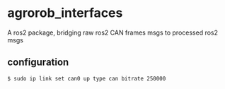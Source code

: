 # agrorob_interfaces
A ros2 package, bridging raw ros2 CAN frames msgs to processed ros2 msgs
## configuration
```$ sudo ip link set can0 up type can bitrate 250000```
